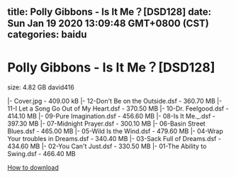 
title: Polly Gibbons - Is It Me？[DSD128]
date: Sun Jan 19 2020 13:09:48 GMT+0800 (CST)    
categories: baidu
---

# Polly Gibbons - Is It Me？[DSD128]
size: 4.82 GB
 david416
 
|- Cover.jpg - 409.00 kB
|- 12-Don't Be on the Outside.dsf - 360.70 MB
|- 11-I Let a Song Go Out of My Heart.dsf - 370.50 MB
|- 10-Dr. Feelgood.dsf - 414.10 MB
|- 09-Pure Imagination.dsf - 456.60 MB
|- 08-Is It Me._.dsf - 397.30 MB
|- 07-Midnight Prayer.dsf - 300.10 MB
|- 06-Basin Street Blues.dsf - 465.00 MB
|- 05-Wild Is the Wind.dsf - 479.60 MB
|- 04-Wrap Your troubles in Dreams.dsf - 340.40 MB
|- 03-Sack Full of Dreams.dsf - 434.60 MB
|- 02-You Can't Just.dsf - 330.50 MB
|- 01-The Ability to Swing.dsf - 466.40 MB

[How to download](https://bpcam.bemobtrk.com/go/2ceec3aa-1ca2-46d6-b9ff-aaa5c184517c?jno=311)